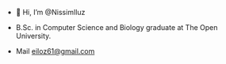 - 👋 Hi, I’m @NissimIluz
- B.Sc. in Computer Science and Biology graduate at The Open University.

- Mail eiloz61@gmail.com
<!---
NissimIluz/NissimIluz is a ✨ special ✨ repository because its `README.md` (this file) appears on your GitHub profile.
You can click the Preview link to take a look at your changes.
--->
